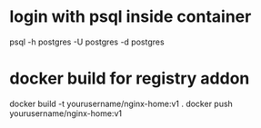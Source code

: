 # login with psql inside container
psql -h postgres -U postgres -d postgres


# docker build for registry addon 
docker build -t yourusername/nginx-home:v1 .
docker push yourusername/nginx-home:v1

